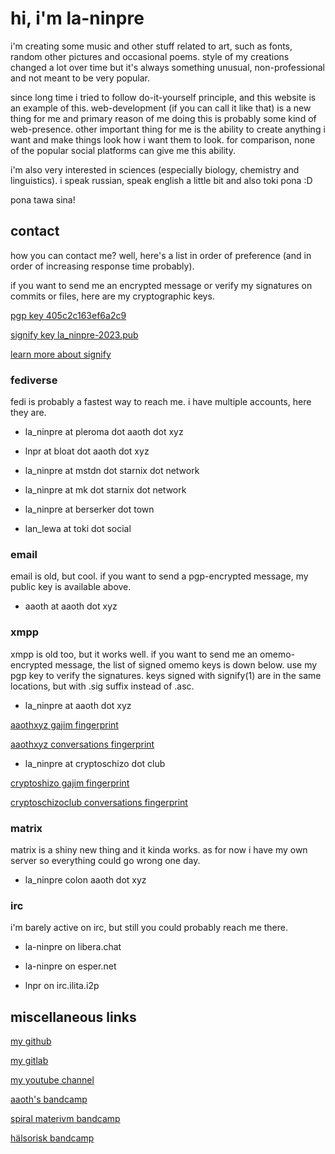 # hi, i'm la-ninpre

i'm creating some music and other stuff related to art, such as fonts, random
other pictures and occasional poems. style of my creations changed a lot over
time but it's always something unusual, non-professional and not meant to be
very popular.

since long time i tried to follow do-it-yourself principle, and this
website is an example of this. web-development (if you can call it like that)
is a new thing for me and primary reason of me doing this is probably some
kind of web-presence. other important thing for me is the ability to create
anything i want and make things look how i want them to look. for comparison,
none of the popular social platforms can give me this ability.

i'm also very interested in sciences (especially biology, chemistry and
linguistics). i speak russian, speak english a little bit and also toki pona :D

pona tawa sina!

## contact

how you can contact me? well, here's a list in order of preference
(and in order of increasing response time probably).

if you want to send me an encrypted message or verify my signatures on commits
or files, here are my cryptographic keys.

[pgp key 405c2c163ef6a2c9](/files/crypto/la_ninpre_405c2c163ef6a2c9.asc)

[signify key la_ninpre-2023.pub](/files/crypto/la_ninpre-2023.pub)

[learn more about signify](https://man.openbsd.org/signify)

### fediverse

fedi is probably a fastest way to reach me. i have multiple accounts,
here they are.

* la_ninpre at pleroma dot aaoth dot xyz

* lnpr at bloat dot aaoth dot xyz

* la_ninpre at mstdn dot starnix dot network

* la_ninpre at mk dot starnix dot network

* la_ninpre at berserker dot town

* lan_lewa at toki dot social

### email

email is old, but cool. if you want to send a pgp-encrypted message,
my public key is available above.

* aaoth at aaoth dot xyz

### xmpp

xmpp is old too, but it works well. if you want to send me an omemo-encrypted
message, the list of signed omemo keys is down below. use my pgp key to verify
the signatures. keys signed with signify(1) are in the same locations,
but with .sig suffix instead of .asc.

* la_ninpre at aaoth dot xyz

[aaothxyz gajim fingerprint](/files/crypto/omemo-aaothxyz-gajim.asc)

[aaothxyz conversations fingerprint](/files/crypto/omemo-aaothxyz-conversations.asc)

* la_ninpre at cryptoschizo dot club

[cryptoshizo gajim fingerprint](/files/crypto/omemo-csc-gajim.asc)

[cryptoschizoclub conversations fingerprint](/files/crypto/omemo-csc-conversations.asc)

### matrix

matrix is a shiny new thing and it kinda works.
as for now i have my own server so everything could go wrong one day.

* la_ninpre colon aaoth dot xyz

### irc

i'm barely active on irc, but still you could probably reach me there.

* la-ninpre on libera.chat

* la-ninpre on esper.net

* lnpr on irc.ilita.i2p

## miscellaneous links

[my github](https://github.com/la-ninpre)

[my gitlab](https://gitlab.com/la-ninpre)

[my youtube channel](https://www.youtube.com/channel/UCLW6sGRLddTR-fB-Ae5uv6Q/)

[aaoth's bandcamp](https://aaoth.bandcamp.com)

[spiral materivm bandcamp](https://spiral-materivm.bandcamp.com)

[hälsorisk bandcamp](https://haelsorisk.bandcamp.com)

